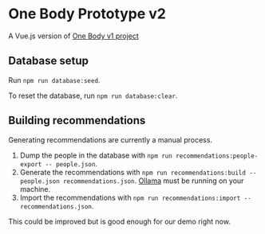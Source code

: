 # One Body Prototype v2

A Vue.js version of [One Body v1 project](https://github.com/tairea/one-body)

## Database setup

Run `npm run database:seed`.

To reset the database, run `npm run database:clear`.

## Building recommendations

Generating recommendations are currently a manual process.

1. Dump the people in the database with `npm run recommendations:people-export -- people.json`.
1. Generate the recommendations with `npm run recommendations:build -- people.json recommendations.json`. [Ollama] must be running on your machine.
1. Import the recommendations with `npm run recommendations:import -- recommendations.json`.

This could be improved but is good enough for our demo right now.

[Ollama]: https://ollama.com/
